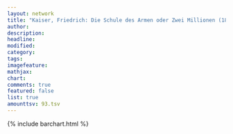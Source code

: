 ```yaml
---
layout: network
title: "Kaiser, Friedrich: Die Schule des Armen oder Zwei Millionen (1847)"
author:
description:
headline:
modified:
category:
tags:
imagefeature: 
mathjax: 
chart: 
comments: true
featured: false
list: true
amounttsv: 93.tsv
---
```

{% include barchart.html %}
